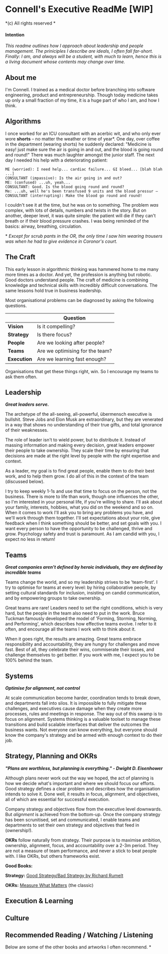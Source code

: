 # Connell's Executive ReadMe [WIP] 

*(c) All rights reserved *


#### Intention
*This readme outlines how I approach about leadership and people management. The priniciples I describe are ideals, I often fall far-short. Finally: I am, and always will be a student, with much to learn, hence this is a living document whose contents may change over time.*



## About me
I'm Connell. I trained as a medical doctor before branching into software engineering, product and entrepreneurship. Though today medicine takes up only a small fraction of my time, it is a huge part of who I am, and how I think. 


## Algorithms

I once worked for an ICU consultant with an acerbic wit, and who only ever wore __shorts__ – no matter the weather or time of year*. One day, over coffee in the department (wearing shorts) he suddenly declared: "Medicine is easy! just make sure the air is going in and out, and the blood is going round and round!" There was much laughter amongst the junior staff. The next day I needed his help with a deteriorating patient:


```
ME (worried): I need help... cardiac failure... GI bleed... [blah blah ...]
CONSULTANT (impassive): Is the air going in and out?
ME: (confused) ...uh, yeah...
CONSULTANT: Good. Is the blood going round and round?
Me: ...uh, well he's been transfused 9 units and the blood pressur –
CONSULTANT (interrupting): Make the blood go round and round!
```


I couldn't see it at the time, but he was on to something. The problem *was* complex, with lots of details, numbers and twists in the story. But on another, deeper level, it was quite simple: the patient will die if they can't breath or if their blood pressure crashes. I was being reminded of the basics: airway, breathing, circulation.

\* *Except for scrub pants in the OR, the only time I saw him wearing trousers was when he had to give evidence in Coronor's court.*



## The Craft

This early lesson in algorithmic thinking was hammered home to me many more times as a doctor. And yet, the profession is anything but robotic. Good doctors understand people. The craft of medicine is combining knowledge and technical skills with incredibly difficult conversations. The same lessons hold true in business leadership. 


Most organisational problems can be diagnosed by asking the following questions.

|               | Question                        |
| --------------|---------------------------------|
| __Vision__    | Is it compelling?               |
| __Strategy__  | Is there focus?                 |
| __People__    | Are we looking after people?    |
| __Teams__     | Are we optimising for the team? |
| __Execution__ | Are we learning fast enough?    |



Organisations that get these things right, win. So I encourage my teams to ask them often.




## Leadership
*__Great leaders serve.__*

The archetype of the all-seeing, all-powerful, übermensch executive is bullshit. Steve Jobs and Elon Musk are extraordinary, but they are venerated in a way that shows no understanding of their true gifts, and total ignorance of their weaknesses. 

The role of leader isn't to wield power, but to distribute it. Instead of massing information and making every decision, great leaders empower their people to take ownership. They scale their time by ensuring that decisions are made at the right level by people with the right expertise and context.

As a leader, my goal is to find great people, enable them to do their best work, and to help them grow. I do all of this in the context of the team (discussed below).

I try to keep weekly 1-1s and use that time to focus on the person, not the business. There is more to life than work, though one influences the other, so I'm interested in your personal life, if you're willing to share. I'll ask about your family, interests, hobbies, what you did on the weekend and so on. When it comes to work I'll ask you to bring any problems you have, and we'll work through them together. I'll set expectations about your role, give feedback when I think something should be better, and set goals with you. I want every person to have the opportunity to be challenged, thrive and grow. Psychology safety and trust is paramount. As I am candid with you, I expect no less in return!


## Teams

*__Great companies aren't defined by heroic individuals, they are defined by incredible teams__*

Teams change the world, and so my leadership strives to be 'team-first'. I try to optimise for teams at every level: by hiring collaborative people, by setting cultural standards for inclusion, insisting on candid communication, and by empowering groups to take ownership.

Great teams are rare! Leaders need to set the right conditions, which is very hard, but the people in the team also need to put in the work. Bruce Tuckman famously developed the model of 'Forming, Storming, Norming, and Performing', which describes how effective teams evolve. I refer to it often, and encourage all the teams I work with to think about it.

When it goes right, the results are amazing. Great teams embrace responsibility and accountability, they are hungry for challenges and move fast. Best of all, they celebrate their wins, commiserate their losses, and challenge themselves to get better. If you work with me, I expect you to be 100% behind the team.


## Systems

*__Optimise for alignment, not control__*

At scale communication become harder, coordination tends to break down, and departments fall into silos. It is impossible to fully mitigate these challenges, and executives cause damage when they create more processes, rules and meetings in response. The way out of this swamp is to focus on alignment. Systems thinking is a valuable toolset to manage these transitions and build scalable interfaces that deliver the outcomes the business wants. Not everyone can know everything, but everyone should know the company's strategy and be armed with enough context to do their job.



## Strategy, Planning and OKRs

*__"Plans are worthless, but planning is everything." - Dwight D. Eisenhower__*

Although plans never work out the way we hoped, the act of planning is how we decide what's important and where we should focus our efforts. Good strategy defines a clear problem and describes how the organisation intends to solve it. Done well, it results in focus, alignment, and objectives, all of which are essential for successful execution. 

Company strategy and objectives flow from the executive level downwards. But *alignment* is achieved from the bottom-up. Once the company strategy has been scrunitised, set and communicated, I enable teams and departments to set their own strategy and objectives that feed in (ownership!). 

__OKRs__ follow naturally from strategy. Their purpose is to maximise ambition, ownership, alignment, focus, and accountability over a 2-3m period. They are not a measure of team performance, and never a stick to beat people with. I like OKRs, but others frameworks exist.

__Good Books:__

 __Strategy:__ [Good Strategy/Bad Strategy by Richard Rumelt](https://www.amazon.co.uk/Good-Strategy-Bad-Difference-Matters/dp/1846684811 "Amazon Link")
 
__OKRs:__ [Measure What Matters](https://www.amazon.co.uk/Measure-What-Matters-Simple-Drives/dp/B07JKF24C1/ "Amazon Link") (the classic)


## Execution & Learning


## Culture


## Recommended Reading / Watching / Listening
Below are some of the other books and artworks I often recommend.
* 


